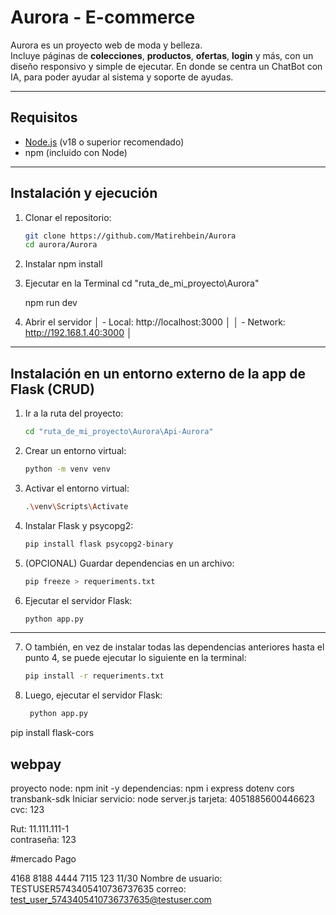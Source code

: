 #  Aurora - E-commerce

Aurora es un proyecto web de moda y belleza.  
Incluye páginas de **colecciones**, **productos**, **ofertas**, **login** y más, con un diseño responsivo y simple de ejecutar.
En donde se centra un ChatBot con IA, para poder ayudar al sistema y soporte de ayudas.

---

##  Requisitos

- [Node.js](https://nodejs.org/) (v18 o superior recomendado)
- npm (incluido con Node)

---

##  Instalación y ejecución

1. Clonar el repositorio:
   ```bash
   git clone https://github.com/Matirehbein/Aurora
   cd aurora/Aurora

2. Instalar
    npm install

3. Ejecutar en la Terminal
    cd "ruta_de_mi_proyecto\Aurora\"

    npm run dev

4. Abrir el servidor 
   │    - Local:    http://localhost:3000      │
   │   - Network:  http://192.168.1.40:3000    │
                                              
    
---

## Instalación en un entorno externo de la app de Flask (CRUD)

1. Ir a la ruta del proyecto:
    ```bash
    cd "ruta_de_mi_proyecto\Aurora\Api-Aurora"

2. Crear un entorno virtual:
    ```bash
    python -m venv venv

3. Activar el entorno virtual:
    ```bash
    .\venv\Scripts\Activate

4. Instalar Flask y psycopg2:
    ```bash
    pip install flask psycopg2-binary

5. (OPCIONAL) Guardar dependencias en un archivo:
    ```bash
    pip freeze > requeriments.txt

6. Ejecutar el servidor Flask:
    ```bash
    python app.py

---

7. O también, en vez de instalar todas las dependencias anteriores hasta el punto 4, se puede ejecutar lo siguiente en la terminal:
   ```bash
   pip install -r requeriments.txt
   
8. Luego, ejecutar el servidor Flask:
   ```bash
    python app.py


pip install flask-cors


## webpay

proyecto node:  npm init -y
dependencias:   npm i express dotenv cors transbank-sdk
Iniciar servicio: node server.js
tarjeta: 4051885600446623   
cvc:  123

Rut: 11.111.111-1   
contraseña: 123


#mercado Pago

4168 8188 4444 7115	123	11/30
 Nombre de usuario: TESTUSER5743405410736737635
correo: test_user_5743405410736737635@testuser.com


